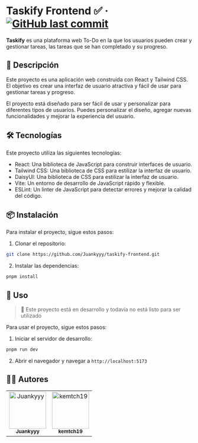 # Taskify Frontend ✅ &middot; [![GitHub last commit](https://img.shields.io/github/last-commit/Juankyyy/taskify-frontend?label=Last%20Commit&color=FFFF00)](https://github.com/Juankyyy/taskify-frontend/commits/main/)

**Taskify** es una plataforma web To-Do en la que los usuarios pueden crear y gestionar tareas, las tareas que se han completado y su progreso.

<!-- Puedes visitar el sitio web de Taskify [aquí](taskify.vercel.app). -->

## 📝 Descripción

Este proyecto es una aplicación web construida con React y Tailwind CSS. El objetivo es crear una interfaz de usuario atractiva y fácil de usar para gestionar tareas y progreso.

El proyecto está diseñado para ser fácil de usar y personalizar para diferentes tipos de usuarios. Puedes personalizar el diseño, agregar nuevas funcionalidades y mejorar la experiencia del usuario.  

## 🛠️ Tecnologías

Este proyecto utiliza las siguientes tecnologías:

- React: Una biblioteca de JavaScript para construir interfaces de usuario.
- Tailwind CSS: Una biblioteca de CSS para estilizar la interfaz de usuario.
- DaisyUI: Una biblioteca de CSS para estilizar la interfaz de usuario.
- Vite: Un entorno de desarrollo de JavaScript rápido y flexible.
- ESLint: Un linter de JavaScript para detectar errores y mejorar la calidad del código.

## 📦 Instalación

<!-- > 😎 Ya no es necesario realizar estos pasos para usar **Taskify** <br> -->

Para instalar el proyecto, sigue estos pasos:

1. Clonar el repositorio:

```bash
git clone https://github.com/Juankyyy/taskify-frontend.git
```

2. Instalar las dependencias:

```bash
pnpm install
```

## 🚀 Uso

> 🚧 Este proyecto está en desarrollo y todavía no está listo para ser utilizado <br>

Para usar el proyecto, sigue estos pasos:

1. Iniciar el servidor de desarrollo:

```bash
pnpm run dev
```

2. Abrir el navegador y navegar a `http://localhost:5173`

## 👨‍💻 Autores

<table>
  <tr>
    <td align="center">
      <a href="https://github.com/Juankyyy">
        <img src="https://avatars.githubusercontent.com/u/103221572?v=4" width="100px;" alt="Juankyyy"/>
        <br />
        <sub><b>Juankyyy</b></sub>
      </a>
    </td>
    <td align="center">
      <a href="https://github.com/kemtch19">
        <img src="https://avatars.githubusercontent.com/u/92267985?v=4" width="100px;" alt="kemtch19"/>
        <br />
        <sub><b>kemtch19</b></sub>
      </a>
    </td>
  </tr>
</table>
